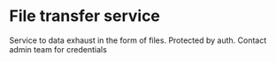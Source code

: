 # File transfer service

Service to data exhaust in the form of files. Protected by auth. Contact admin team for credentials